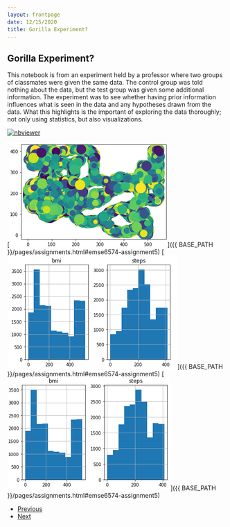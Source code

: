 ```yaml
---
layout: frontpage
date: 12/15/2020
title: Gorilla Experiment?
---
```


## Gorilla Experiment?

This notebook is from an experiment held by a professor where two groups of classmates were given the same data. The control group was told nothing about the data, but the test group was given some additional information. The experiment was to see whether having prior information influences what is seen in the data and any hypotheses drawn from the data. What this highlights is the important of exploring the data thoroughly; not only using statistics, but also visualizations. 

[![nbviewer](https://raw.githubusercontent.com/jupyter/design/master/logos/Badges/nbviewer_badge.svg)](https://nbviewer.jupyter.org/github/ngau9567/ngau9567.github.io/blob/master/assets/EMSE6574/Week4_Assignment.ipynb)

[![HW5 Gorilla](/assets/publpics/gorilla.PNG)]({{ BASE_PATH }}/pages/assignments.html#emse6574-assignment5)
[![HW5 Gorilla](/assets/publpics/man.PNG)]({{ BASE_PATH }}/pages/assignments.html#emse6574-assignment5)
[![HW5 Gorilla](/assets/publpics/women.PNG)]({{ BASE_PATH }}/pages/assignments.html#emse6574-assignment5)

<div class="navbar">
  <div class="navbar-inner">
      <ul class="nav">
          <li><a href="knn.html">Previous</a></li>
          <li><a href="/index.html">Next</a></li>
      </ul>
  </div>
</div>
